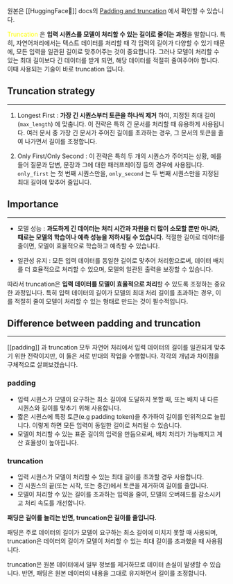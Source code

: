 원본은 [[HuggingFace🤗]] docs의 [Padding and truncation](https://huggingface.co/docs/transformers/pad_truncation) 에서 확인할 수 있습니다.

<font color="#ffff00">Truncation</font> 은 **입력 시퀀스를 모델이 처리할 수 있는 길이로 줄이는 과정**을 말합니다. 특히, 자연어처리에서는 텍스트 데이터를 처리할 때 각 입력의 길이가 다양할 수 있기 때문에, 모든 입력을 일관된 길이로 맞추어주는 것이 중요합니다. 그러나 모델이 처리할 수 있는 최대 길이보다 긴 데이터를 받게 되면, 해당 데이터를 적절히 줄여주어야 합니다. 이때 사용되는 기술이 바로 truncation 입니다.

## Truncation strategy
---

1. Longest First : **가장 긴 시퀀스부터 토큰을 하나씩 제거** 하여, 지정된 최대 길이(`max_length`) 에 맞춥니다. 이 전략은 특히 긴 문서를 처리할 때 유용하게 사용됩니다. 여러 문서 중 가장 긴 문서가 주어진 길이를 초과하는 경우, 그 문서의 토큰을 줄여 나가면서 길이를 조정합니다.

2. Only First/Only Second : 이 전략은 특히 두 개의 시퀀스가 주어지는 상황, 예를 들어 질문과 답변, 문장과 그에 대한 패러프레이징 등의 경우에 사용됩니다. `only_first` 는 첫 번째 시퀀스만을, `only_second` 는 두 번째 시퀀스만을 지정된 최대 길이에 맞추어 줄입니다.

## Importance
---

- 모델 성능 : **과도하게 긴 데이터는 처리 시간과 자원을 더 많이 소모할 뿐만 아니라, 때로는 모델의 학습이나 예측 성능을 저하시킬 수 있습니다.** 적절한 길이로 데이터를 줄이면, 모델이 효율적으로 학습하고 예측할 수 있습니다.

- 일관성 유지 : 모든 입력 데이터를 동일한 길이로 맞추어 처리함으로써, 데이터 배치를 더 효율적으로 처리할 수 있으며, 모델의 일관된 출력을 보장할 수 있습니다.

따라서 truncation은 **입력 데이터를 모델이 효율적으로 처리**할 수 있도록 조정하는 중요한 과정입니다. 특히 입력 데이터의 길이가 모델의 최대 처리 길이를 초과하는 경우, 이를 적절히 줄여 모델이 처리할 수 있는 형태로 만드는 것이 필수적입니다.


## Difference between padding and truncation
---

[[padding]] 과 truncation 모두 자연어 처리에서 입력 데이터의 길이를 일관되게 맞추기 위한 전략이지만, 이 둘은 서로 반대의 작업을 수행합니다. 각각의 개념과 차이점을 구체적으로 살펴보겠습니다.

### padding

- 입력 시퀀스가 모델이 요구하는 최소 길이에 도달하지 못할 때, 또는 배치 내 다른 시퀀스와 길이를 맞추기 위해 사용합니다.
- 짧은 시퀀스에 특정 토큰(e.g padding token)을 추가하여 길이를 인위적으로 늘립니다. 이렇게 하면 모든 입력이 동일한 길이로 처리될 수 있습니다.
- 모델이 처리할 수 있는 표준 길이의 입력을 만듬으로써, 배치 처리가 가능해지고 계산 효율성이 높아집니다.

### truncation

- 입력 시퀀스가 모델이 처리할 수 있는 최대 길이를 초과할 경우 사용합니다.
- 긴 시퀀스의 끝(또는 시작, 또는 중간)에서 토큰을 제거하여 길이를 줄입니다.
- 모델이 처리할 수 있는 길이를 초과하는 입력을 줄여, 모델의 오버헤드를 감소시키고 처리 속도를 개선합니다.

**패딩은 길이를 늘리는 반면, truncation은 길이를 줄입니다.**

패딩은 주로 데이터의 길이가 모델이 요구하는 최소 길이에 미치지 못할 때 사용되며, truncation은 데이터의 길이가 모델이 처리할 수 있는 최대 길이를 초과했을 때 사용됩니다.

truncation은 원본 데이터에서 일부 정보를 제거하므로 데이터 손실이 발생할 수 있습니다. 반면, 패딩은 원본 데이터의 내용을 그대로 유지하면서 길이를 조정합니다.

